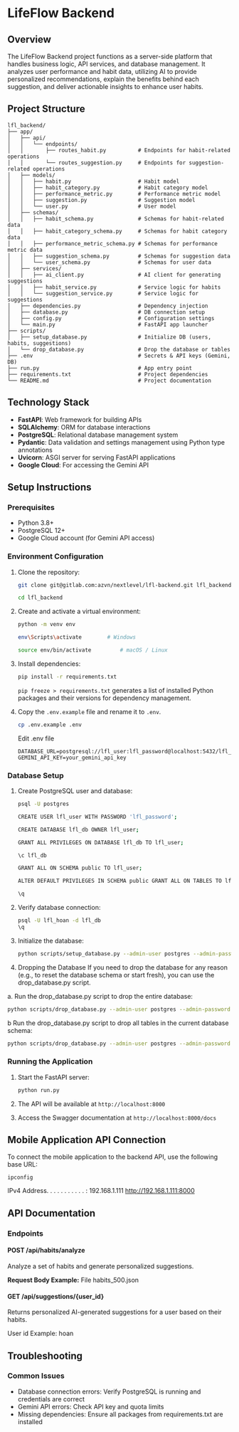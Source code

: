# LifeFlow Backend

## Overview
The LifeFlow Backend project functions as a server-side platform that handles business logic, API services, and database management. It analyzes user performance and habit data, utilizing AI to provide personalized recommendations, explain the benefits behind each suggestion, and deliver actionable insights to enhance user habits.

## Project Structure
```
lfl_backend/
├── app/
│   ├── api/
│   │   └── endpoints/
│   │       ├── routes_habit.py          # Endpoints for habit-related operations
│   │       └── routes_suggestion.py     # Endpoints for suggestion-related operations
│   ├── models/
│   │   ├── habit.py                     # Habit model
│   │   ├── habit_category.py            # Habit category model
│   │   ├── performance_metric.py        # Performance metric model
│   │   ├── suggestion.py                # Suggestion model
│   │   └── user.py                      # User model
│   ├── schemas/
│   │   ├── habit_schema.py              # Schemas for habit-related data
│   │   ├── habit_category_schema.py     # Schemas for habit category data
│   │   ├── performance_metric_schema.py # Schemas for performance metric data
│   │   ├── suggestion_schema.py         # Schemas for suggestion data
│   │   └── user_schema.py               # Schemas for user data
│   ├── services/
│   │   ├── ai_client.py                 # AI client for generating suggestions
│   │   ├── habit_service.py             # Service logic for habits
│   │   └── suggestion_service.py        # Service logic for suggestions
│   ├── dependencies.py                  # Dependency injection
│   ├── database.py                      # DB connection setup
│   ├── config.py                        # Configuration settings
│   └── main.py                          # FastAPI app launcher
├── scripts/
│   ├── setup_database.py                # Initialize DB (users, habits, suggestions)
│   └── drop_database.py                 # Drop the database or tables
├── .env                                 # Secrets & API keys (Gemini, DB)
├── run.py                               # App entry point
├── requirements.txt                     # Project dependencies
└── README.md                            # Project documentation
```

## Technology Stack

- **FastAPI**: Web framework for building APIs
- **SQLAlchemy**: ORM for database interactions
- **PostgreSQL**: Relational database management system
- **Pydantic**: Data validation and settings management using Python type annotations
- **Uvicorn**: ASGI server for serving FastAPI applications
- **Google Cloud**: For accessing the Gemini API

## Setup Instructions

### Prerequisites
- Python 3.8+
- PostgreSQL 12+
- Google Cloud account (for Gemini API access)

### Environment Configuration
1. Clone the repository:
   ```sh
   git clone git@gitlab.com:azvn/nextlevel/lfl-backend.git lfl_backend

   cd lfl_backend
   ```

2. Create and activate a virtual environment:
   ```sh
   python -m venv env

   env\Scripts\activate        # Windows

   source env/bin/activate         # macOS / Linux
   ```

3. Install dependencies:
   ```sh
   pip install -r requirements.txt
   ```

   `pip freeze > requirements.txt` generates a list of installed Python packages and their versions for dependency management.

4. Copy the `.env.example` file and rename it to `.env`.
   ```sh
   cp .env.example .env
   ```

   Edit .env file
   ```
   DATABASE_URL=postgresql://lfl_user:lfl_password@localhost:5432/lfl_db
   GEMINI_API_KEY=your_gemini_api_key
   ```

### Database Setup
1. Create PostgreSQL user and database:
   ```sh
   psql -U postgres

   CREATE USER lfl_user WITH PASSWORD 'lfl_password';

   CREATE DATABASE lfl_db OWNER lfl_user;

   GRANT ALL PRIVILEGES ON DATABASE lfl_db TO lfl_user;

   \c lfl_db

   GRANT ALL ON SCHEMA public TO lfl_user;

   ALTER DEFAULT PRIVILEGES IN SCHEMA public GRANT ALL ON TABLES TO lfl_user;

   \q
   ```

2. Verify database connection:
   ```sh
   psql -U lfl_hoan -d lfl_db
   \q
   ```

3. Initialize the database:
   ```sh
   python scripts/setup_database.py --admin-user postgres --admin-password your_password
   ```

4. Dropping the Database
If you need to drop the database for any reason (e.g., to reset the database schema or start fresh), you can use the drop_database.py script.

a. Run the drop_database.py script to drop the entire database:
   ```sh
   python scripts/drop_database.py --admin-user postgres --admin-password your_password --drop-type database
   ```

b Run the drop_database.py script to drop all tables in the current database schema:
   ```sh
   python scripts/drop_database.py --admin-user postgres --admin-password your_password --drop-type tables
   ```

### Running the Application
1. Start the FastAPI server:
   ```sh
   python run.py
   ```

2. The API will be available at `http://localhost:8000`
3. Access the Swagger documentation at `http://localhost:8000/docs`

## Mobile Application API Connection

To connect the mobile application to the backend API, use the following base URL:

```
ipconfig
```

IPv4 Address. . . . . . . . . . . : 192.168.1.111
http://192.168.1.111:8000

## API Documentation

### Endpoints

#### POST /api/habits/analyze
Analyze a set of habits and generate personalized suggestions.

**Request Body Example:**
File habits_500.json

#### GET /api/suggestions/{user_id}
Returns personalized AI-generated suggestions for a user based on their habits.

User id Example: hoan

## Troubleshooting

### Common Issues
- Database connection errors: Verify PostgreSQL is running and credentials are correct
- Gemini API errors: Check API key and quota limits
- Missing dependencies: Ensure all packages from requirements.txt are installed
